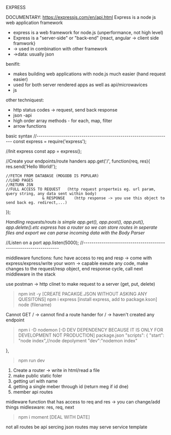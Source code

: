 EXPRESS

DOCUMENTARY: https://expressjs.com/en/api.html
Express is a node js web application framework 

- express is a web framework for node.js (unperformance, not high level)
- Express is a "server-side" or "back-end" {react, angular -> client side framwork} 
- -> used in combination with other framework
- ->data: usually json

benifit:
- makes building web applications with node.js much easier (hand request easier)
- used for both server rendered apps as well as api/microwavices
- js

other techniquest:
- http status codes -> request, send back response
- json -api
- high order array methods - for each, map, filter
- arrow functions


basic syntax
//------------------------------------------------------------------
const express = require('express');

//Init express
const app = express();

//Create your endpoints/route handers
app.get('/', function(req, res){
    res.send('Hello World!');

    //FETCH FROM DATABASE (MOGODB IS POPULAR)
    //LOAD PAGES   
    //RETURN JSN
    //FULL ACCESS TO REQUEST   (http request properteis eg. url param, query string, any data sent within body) 
                    & RESPONSE    (http response -> you use this object to send back eg. redirect,...)
}); 


*Handling requests/routs is simple*
*app.get(), app.post(), app.put(), app.delete().etc*
*express has a router so we can store routes in seperate files and export*
*we can parse incoming data with the Body Parser*

//Listen on a port
app.listen(5000);
//------------------------------------------------------------------

middleware functions: func have access to req and resp
-> come with express/express/write your worn
-> capable exeute any code,
            make changes to the request/resp object, 
            end response cycle, 
            call next middleware in the stack


use postman -> http clinet to make request to a server (get, put, delete)


>npm init -y  [CREATE PACAKGE.JSON WITHOUT ASKING ANY QUESITONS]
>npm i express [install express, add to package.kson]
>node (filename)


Cannot GET / -> cannot find a route hander for /    ->  haven't created any endpoint

>npm i -D nodemon  [-D DEV DEPENDENCY BECAUSE IT IS ONLY FOR DEVELOPMENT NOT PRODUCTION]
package.json
  "scripts": {
    "start": "node index",//node depolyment
    "dev":"nodemon index"

  },

>npm run dev




1. Create a router -> write in html/read a file
2. make public static foler
3. getting url with name
4. getting a single meber through id (return meg if id dne)
5. member api routes

midleware function that has access to req and res -> you can change/add things
midlesware: res, req, next

>npm i moment [DEAL WITH DATE]


not all routes be api sercing json
routes may serve service template